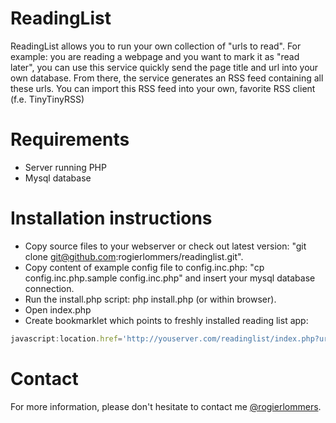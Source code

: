 ReadingList
===========

ReadingList allows you to run your own collection of "urls to read". For example: you are reading a webpage and you want to mark it as "read later", you can use this service quickly send the page title and url into your own database. From there, the service generates an RSS feed containing all these urls. You can import this RSS feed into your own, favorite RSS client (f.e. TinyTinyRSS)

Requirements
============
* Server running PHP
* Mysql database

Installation instructions
=========================
* Copy source files to your webserver or check out latest version: "git clone git@github.com:rogierlommers/readinglist.git".
* Copy content of example config file to config.inc.php: "cp config.inc.php.sample config.inc.php" and insert your mysql database connection.
* Run the install.php script: php install.php (or within browser).
* Open index.php
* Create bookmarklet which points to freshly installed reading list app:

```javascript
javascript:location.href='http://youserver.com/readinglist/index.php?url='+encodeURIComponent(window.location.href)+'&title='+encodeURIComponent(document.title)
```

Contact
=======
For more information, please don't hesitate to contact me [@rogierlommers](https://twitter.com/rogierlommers).
